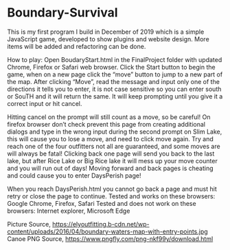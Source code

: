 # Boundary-Survival
This is my first program I build in December of 2019 which is a simple JavaScript game, developed to show plugins and website design. More items will be added and refactoring can be done.

How to play:
Open BoudaryStart.html in the FinalProject folder with updated Chrome, Firefox or Safari web browser.
Click the Start button to begin the game, when on a new page click the “move” button to jump to a new part of the map.
After clicking “Move”, read the message and input only one of the directions it tells you to enter, it is not case sensitive so you can enter south or SouTH and it will return the same. It will keep prompting until you give it a correct input or hit cancel.

Hitting cancel on the prompt will still count as a move, so be careful!
On firefox browser don’t check prevent this page from creating additional dialogs and type in the wrong input during the second prompt on Slim Lake, this will cause you to lose a move, and need to click move again.
Try and reach one of the four outfitters not all are guaranteed, and some moves are will always be fatal!
Clicking back one page will send you back to the last lake, but after Rice Lake or Big Rice lake it will mess up your move counter and you will run out of days! Moving forward and back pages is cheating and could cause you to enter DaysPerish page!

When you reach DaysPerish.html you cannot go back a page and must hit retry or close the page to continue.
Tested and works on these browsers: Google Chrome, Firefox, Safari
Tested and does not work on these browsers: Internet explorer, Microsoft Edge

Picture Source, https://elyoutfitting.b-cdn.net/wp-content/uploads/2016/04/boundary-waters-map-with-entry-points.jpg
Canoe PNG Source, https://www.pngfly.com/png-nkf99y/download.html
